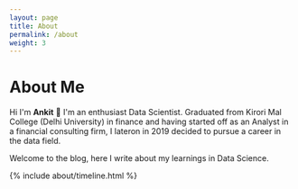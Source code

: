 ```yaml
---
layout: page
title: About
permalink: /about
weight: 3
---
```


# **About Me**

Hi I'm **Ankit** :wave: I'm an enthusiast Data Scientist. Graduated from Kirori Mal College (Delhi University) in finance and having started off as an Analyst in a financial consulting firm, I lateron in 2019 decided to pursue a career in the data field.

Welcome to the blog, here I write about my learnings in Data Science.

<div class="row">
{% include about/timeline.html %}
</div>
